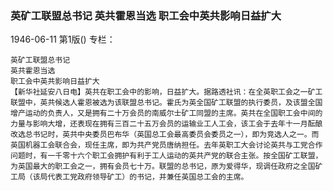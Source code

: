 ### 英矿工联盟总书记  英共霍恩当选  职工会中英共影响日益扩大

1946-06-11
第1版()
专栏：

    英矿工联盟总书记
    英共霍恩当选
    职工会中英共影响日益扩大
    【新华社延安八日电】英共在职工会中的影响，日益扩大。据路透社讯：在全英职工会之一矿工联盟中，英共候选人霍恩被选为该联盟总书记。霍氏为英全国矿工联盟的执行委员，及该盟全国增产运动的负责人，又是拥有二十万会员的南威尔士矿工同盟的主席。英共在全国职工会中间的力量与影响大增，还表现在拥有三百二十五万会员的运输业工人工会，该工会于去年十一月酝酿改选总书记时，英共中央委员巴布华（英国总工会最高委员会委员之一），即为竞选人之一。而英国机器工会联合会，现任主席，即为共产党员唐纳担任。去年英职工大会讨论英共与工党合作问题时，有一千零十六个职工会拥护有利于工人运动的英共产党的联合主张。按全国矿工联盟，为英国最大的职工会之一，拥有会员七十万。联盟的总书记，原为爱得华，现调任政府之全国矿工局（该局代表工党政府领导矿工）的书记，并兼任英国总工会的主席。
